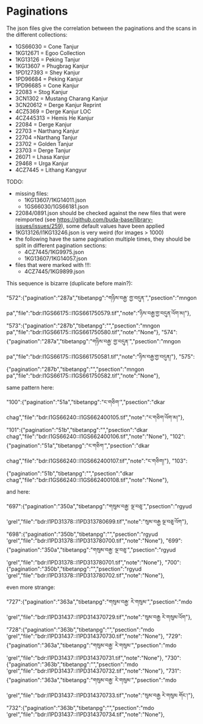 # Paginations

The json files give the correlation between the paginations and the scans in the different collections:

- 1GS66030 = Cone Tanjur
- 1KG12671 = Egoo Collection
- 1KG13126 = Peking Tanjur
- 1KG13607 = Phugbrag Kanjur
- 1PD127393 = Shey Kanjur
- 1PD96684 = Peking Kanjur
- 1PD96685 = Cone Kanjur
- 22083 = Stog Kanjur
- 3CN1302 = Mustang Charang Kanjur
- 3CN20612 = Derge Kanjur Reprint
- 4CZ5369 = Derge Kanjur LOC
- 4CZ445313 = Hemis He Kanjur
- 22084 = Derge Kanjur
- 22703 = Narthang Kanjur
- 22704  =Narthang Tanjur
- 23702 = Golden Tanjur
- 23703 = Derge Tanjur
- 26071 = Lhasa Kanjur
- 29468 = Urga Kanjur
- 4CZ7445 = Lithang Kangyur

TODO:
- missing files:
   * 1KG13607/1KG14011.json
   * 1GS66030/1GS66181.json
- 22084/0891.json should be checked against the new files that were reimported (see https://github.com/buda-base/library-issues/issues/259), some default values have been applied
- 1KG13126/I1KG13246.json is very weird (for images > 1000)
- the following have the same pagination multiple times, they should be split in different pagination sections:
   * 4CZ7445/1KG9975.json
   * 1KG13607/1KG14057.json
- files that were marked with !!!:
   * 4CZ7445/1KG9899.json


This sequence is bizarre (duplicate before main?):

"572":{"pagination":"287a","tibetanpg":"གཉིས་བརྒྱ་ གྱ་བདུན་","psection":"mngon pa","file":"bdr:I1GS66175::I1GS661750579.tif","note":"ཉིས་བརྒྱ་གྱ་བདུན་འོག་མ།"},
"573":{"pagination":"287b","tibetanpg":"","psection":"mngon pa","file":"bdr:I1GS66175::I1GS661750580.tif","note":"None"},
"574":{"pagination":"287a","tibetanpg":"གཉིས་བརྒྱ་ གྱ་བདུན་","psection":"mngon pa","file":"bdr:I1GS66175::I1GS661750581.tif","note":"ཉིས་བརྒྱ་གྱ་བདུན།"},
"575":{"pagination":"287b","tibetanpg":"","psection":"mngon pa","file":"bdr:I1GS66175::I1GS661750582.tif","note":"None"},

same pattern here:

"100":{"pagination":"51a","tibetanpg":"ང་གཅིག་","psection":"dkar chag","file":"bdr:I1GS66240::I1GS662400105.tif","note":"ང་གཅིག་འོག་མ།"},
"101":{"pagination":"51b","tibetanpg":"","psection":"dkar chag","file":"bdr:I1GS66240::I1GS662400106.tif","note":"None"},
"102":{"pagination":"51a","tibetanpg":"ང་གཅིག་","psection":"dkar chag","file":"bdr:I1GS66240::I1GS662400107.tif","note":"ང་གཅིག།"},
"103":{"pagination":"51b","tibetanpg":"","psection":"dkar chag","file":"bdr:I1GS66240::I1GS662400108.tif","note":"None"},

and here:

"697":{"pagination":"350a","tibetanpg":"གསུམ་བརྒྱ་ ལྔ་བཅུ་","psection":"rgyud 'grel","file":"bdr:I1PD31378::I1PD313780699.tif","note":"སུམ་བརྒྱ ལྔ་བཅུ་འོག"},
"698":{"pagination":"350b","tibetanpg":"","psection":"rgyud 'grel","file":"bdr:I1PD31378::I1PD313780700.tif","note":"None"},
"699":{"pagination":"350a","tibetanpg":"གསུམ་བརྒྱ་ ལྔ་བཅུ་","psection":"rgyud 'grel","file":"bdr:I1PD31378::I1PD313780701.tif","note":"None"},
"700":{"pagination":"350b","tibetanpg":"","psection":"rgyud 'grel","file":"bdr:I1PD31378::I1PD313780702.tif","note":"None"},

even more strange:

"727":{"pagination":"363a","tibetanpg":"གསུམ་བརྒྱ་ རེ་གསུམ་","psection":"mdo 'grel","file":"bdr:I1PD31437::I1PD314370729.tif","note":"སུམ་བརྒྱ རེ་གསུམ་འོག"},
"728":{"pagination":"363b","tibetanpg":"","psection":"mdo 'grel","file":"bdr:I1PD31437::I1PD314370730.tif","note":"None"},
"729":{"pagination":"363a","tibetanpg":"གསུམ་བརྒྱ་ རེ་གསུམ་","psection":"mdo 'grel","file":"bdr:I1PD31437::I1PD314370731.tif","note":"None"},
"730":{"pagination":"363b","tibetanpg":"","psection":"mdo 'grel","file":"bdr:I1PD31437::I1PD314370732.tif","note":"None"},
"731":{"pagination":"363a","tibetanpg":"གསུམ་བརྒྱ་ རེ་གསུམ་","psection":"mdo 'grel","file":"bdr:I1PD31437::I1PD314370733.tif","note":"སུམ་བརྒྱ རེ་གསུམ གོང་།"},
"732":{"pagination":"363b","tibetanpg":"","psection":"mdo 'grel","file":"bdr:I1PD31437::I1PD314370734.tif","note":"None"},